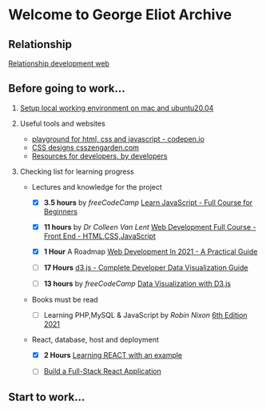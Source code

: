 # Welcome to George Eliot Archive


## Relationship
[Relationship development web](https://georgeeliotarchive.github.io/relationship/)

## Before going to work...

1. [Setup local working environment on mac and ubuntu20.04](https://georgeeliotarchive.github.io/setup)
       

2. Useful tools and websites

    -   [playground for html, css and javascript - codepen.io](https://codepen.io)
    -   [CSS designs csszengarden.com](http://www.csszengarden.com/)
    -   [Resources for developers, by developers](https://developer.mozilla.org/en-US/)


3. Checking list for learning progress

    -   Lectures and knowledge for the project

        - [x] **3.5 hours** by _freeCodeCamp_ [Learn JavaScript - Full Course for Beginners](https://www.youtube.com/watch?v=PkZNo7MFNFg)

        - [x] **11 hours** by _Dr Colleen Van Lent_ [Web Development Full Course - Front End - HTML,CSS,JavaScript](https://www.youtube.com/watch?v=TdqQqyc7pfU&t=27445s)

        - [X] **1 Hour** A Roadmap [Web Development In 2021 - A Practical Guide](https://www.youtube.com/watch?v=VfGW0Qiy2I0)
        
       
        
        - [ ] **17 Hours** [d3.js - Complete Developer Data Visualization Guide](https://www.udemy.com/course/the-complete-d3js-data-visualization-guide/)
        
        - [ ] **13 hours** by _freeCodeCamp_ [Data Visualization with D3.js](https://www.youtube.com/watch?v=_8V5o2UHG0E)


    -   Books must be read

        - [ ] Learning PHP,MySQL & JavaScript by _Robin Nixon_ [6th Edition 2021](https://www.oreilly.com/library/view/learning-php-mysql/9781492093817/)

    -   React, database, host and deployment
        - [X] **2 Hours** [Learning REACT with an example](https://www.youtube.com/watch?v=w7ejDZ8SWv8&t=5148s)
        - [ ] [Build a Full-Stack React Application](https://aws.amazon.com/getting-started/hands-on/build-react-app-amplify-graphql/)





## Start to work...

